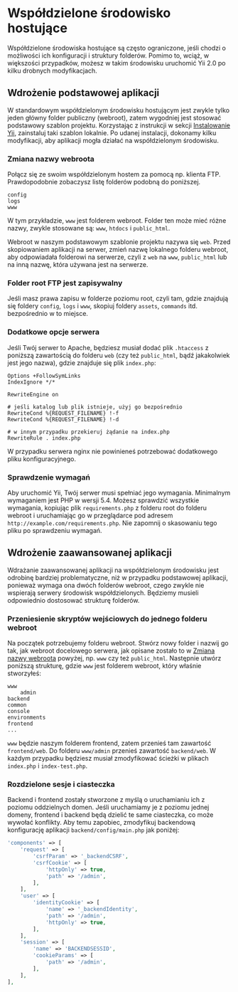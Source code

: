 Współdzielone środowisko hostujące
==================================

Współdzielone środowiska hostujące są często ograniczone, jeśli chodzi o możliwości ich konfiguracji i struktury folderów. Pomimo to, wciąż, w większości przypadków, 
możesz w takim środowisku uruchomić Yii 2.0 po kilku drobnych modyfikacjach.

Wdrożenie podstawowej aplikacji
-------------------------------

W standardowym współdzielonym środowisku hostującym jest zwykle tylko jeden główny folder publiczny (webroot), zatem wygodniej jest stosować podstawowy szablon projektu. 
Korzystając z instrukcji w sekcji [Instalowanie Yii](start-installation.md), zainstaluj taki szablon lokalnie. Po udanej instalacji, dokonamy kilku modyfikacji, aby aplikacji 
mogła działać na współdzielonym środowisku.

### Zmiana nazwy webroota <span id="renaming-webroot"></span>

Połącz się ze swoim współdzielonym hostem za pomocą np. klienta FTP. Prawdopodobnie zobaczysz listę folderów podobną do poniższej.
 
```
config
logs
www
```

W tym przykładzie, `www` jest folderem webroot. Folder ten może mieć różne nazwy, zwykle stosowane są: `www`, `htdocs` i `public_html`.

Webroot w naszym podstawowym szablonie projektu nazywa się `web`. Przed skopiowaniem aplikacji na serwer, zmień nazwę lokalnego folderu webroot, aby odpowiadała folderowi 
na serwerze, czyli z `web` na `www`, `public_html` lub na inną nazwę, która używana jest na serwerze.

### Folder root FTP jest zapisywalny

Jeśli masz prawa zapisu w folderze poziomu root, czyli tam, gdzie znajdują się foldery `config`, `logs` i `www`, skopiuj foldery `assets`, `commands` itd. bezpośrednio w to 
miejsce.

### Dodatkowe opcje serwera <span id="add-extras-for-webserver"></span>

Jeśli Twój serwer to Apache, będziesz musiał dodać plik `.htaccess` z poniższą zawartością do folderu `web` (czy też `public_html`, bądź jakakolwiek jest jego nazwa), 
gdzie znajduje się plik `index.php`:

```
Options +FollowSymLinks
IndexIgnore */*

RewriteEngine on

# jeśli katalog lub plik istnieje, użyj go bezpośrednio
RewriteCond %{REQUEST_FILENAME} !-f
RewriteCond %{REQUEST_FILENAME} !-d

# w innym przypadku przekieruj żądanie na index.php
RewriteRule . index.php
```

W przypadku serwera nginx nie powinieneś potrzebować dodatkowego pliku konfiguracyjnego.

### Sprawdzenie wymagań

Aby uruchomić Yii, Twój serwer musi spełniać jego wymagania. Minimalnym wymaganiem jest PHP w wersji 5.4. Możesz sprawdzić wszystkie wymagania, kopiując plik 
`requirements.php` z folderu root do folderu webroot i uruchamiając go w przeglądarce pod adresem `http://example.com/requirements.php`. 
Nie zapomnij o skasowaniu tego pliku po sprawdzeniu wymagań.


Wdrożenie zaawansowanej aplikacji
---------------------------------

Wdrażanie zaawansowanej aplikacji na współdzielonym środowisku jest odrobinę bardziej problematyczne, niż w przypadku podstawowej aplikacji, ponieważ wymaga ona dwóch folderów 
webroot, czego zwykle nie wspierają serwery środowisk współdzielonych. Będziemy musieli odpowiednio dostosować strukturę folderów.

### Przeniesienie skryptów wejściowych do jednego folderu webroot

Na początek potrzebujemy folderu webroot. Stwórz nowy folder i nazwij go tak, jak webroot docelowego serwera, jak opisane zostało to w 
[Zmiana nazwy webroota](#renaming-webroot) powyżej, np. `www` czy też `public_html`. Następnie utwórz poniższą strukturę, gdzie `www` jest folderem webroot, 
który właśnie stworzyłeś:

```
www
    admin
backend
common
console
environments
frontend
...
```

`www` będzie naszym folderem frontend, zatem przenieś tam zawartość `frontend/web`. Do folderu `www/admin` przenieś zawartość `backend/web`. 
W każdym przypadku będziesz musiał zmodyfikować ścieżki w plikach `index.php` i `index-test.php`.

### Rozdzielone sesje i ciasteczka

Backend i frontend zostały stworzone z myślą o uruchamianiu ich z poziomu oddzielnych domen. Jeśli uruchamiamy je z poziomu jednej domeny, frontend i backend będą dzielić 
te same ciasteczka, co może wywołać konflikty. Aby temu zapobiec, zmodyfikuj backendową konfigurację aplikacji `backend/config/main.php` jak poniżej:

```php
'components' => [
    'request' => [
        'csrfParam' => '_backendCSRF',
        'csrfCookie' => [
            'httpOnly' => true,
            'path' => '/admin',
        ],
    ],
    'user' => [
        'identityCookie' => [
            'name' => '_backendIdentity',
            'path' => '/admin',
            'httpOnly' => true,
        ],
    ],
    'session' => [
        'name' => 'BACKENDSESSID',
        'cookieParams' => [
            'path' => '/admin',
        ],
    ],
],
```
